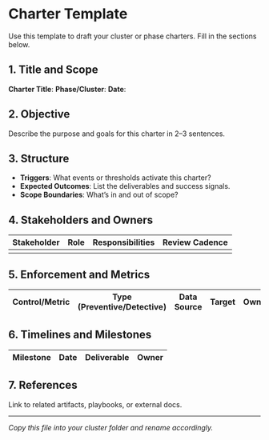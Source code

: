 # Charter Template

Use this template to draft your cluster or phase charters. Fill in the sections below.

## 1. Title and Scope

**Charter Title**:
**Phase/Cluster**:
**Date**:

## 2. Objective

Describe the purpose and goals for this charter in 2–3 sentences.

## 3. Structure

- **Triggers**: What events or thresholds activate this charter?
- **Expected Outcomes**: List the deliverables and success signals.
- **Scope Boundaries**: What’s in and out of scope?

## 4. Stakeholders and Owners

| Stakeholder | Role | Responsibilities | Review Cadence |
| ----------- | ---- | ---------------- | --------------- |
|             |      |                  |                 |

## 5. Enforcement and Metrics

| Control/Metric | Type (Preventive/Detective) | Data Source | Target | Owner |
| -------------- | -------------------------- | ----------- | ------ | ----- |

## 6. Timelines and Milestones

| Milestone | Date | Deliverable | Owner |
| --------- | ---- | ----------- | ----- |

## 7. References

Link to related artifacts, playbooks, or external docs.

---

*Copy this file into your cluster folder and rename accordingly.*
